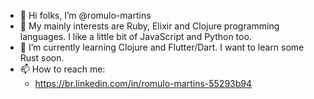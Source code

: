 - 👋 Hi folks, I’m @romulo-martins
- 👀 My mainly interests are Ruby, Elixir and Clojure programming languages. I like a little bit of JavaScript and Python too. 
- 🌱 I’m currently learning Clojure and Flutter/Dart. I want to learn some Rust soon. 
- 📫 How to reach me:
  - https://br.linkedin.com/in/romulo-martins-55293b94 

<!---
romulo-martins/romulo-martins is a ✨ special ✨ repository because its `README.md` (this file) appears on your GitHub profile.
You can click the Preview link to take a look at your changes.
--->
